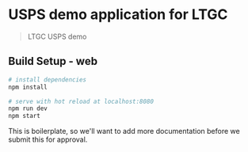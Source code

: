 # USPS demo application for LTGC

> LTGC USPS demo

## Build Setup - web

``` bash
# install dependencies
npm install

# serve with hot reload at localhost:8080
npm run dev
npm start
```
This is boilerplate, so we'll want to add more documentation before we submit this for approval.
